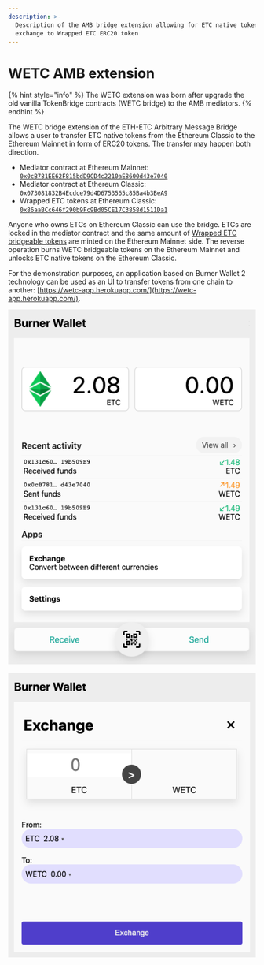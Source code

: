 ```yaml
---
description: >-
  Description of the AMB bridge extension allowing for ETC native tokens
  exchange to Wrapped ETC ERC20 token
---
```


# WETC AMB extension

{% hint style="info" %}
The WETC extension was born after upgrade the old vanilla TokenBridge contracts \(WETC bridge\) to the AMB mediators.
{% endhint %}

The WETC bridge extension of the ETH-ETC Arbitrary Message Bridge allows a user to transfer ETC native tokens from the Ethereum Classic to the Ethereum Mainnet in form of ERC20 tokens. The transfer may happen both direction.

* Mediator contract at Ethereum Mainnet: [`0x0cB781EE62F815bdD9CD4c2210aE8600d43e7040`](https://etherscan.io/address/0x0cB781EE62F815bdD9CD4c2210aE8600d43e7040)
* Mediator contract at Ethereum Classic: [`0x073081832B4Ecdce79d4D6753565c85Ba4b3BeA9`](https://blockscout.com/etc/mainnet/address/0x073081832B4Ecdce79d4D6753565c85Ba4b3BeA9)
* Wrapped ETC tokens at Ethereum Classic: [`0x86aaBCc646f290b9Fc9Bd05CE17C3858d1511Da1`](https://etherscan.io/address/0x86aabcc646f290b9fc9bd05ce17c3858d1511da1) 

Anyone who owns ETCs on Ethereum Classic can use the bridge. ETCs are locked in the mediator contract and the same amount of [Wrapped ETC bridgeable tokens](https://etherscan.io/token/0x86aabcc646f290b9fc9bd05ce17c3858d1511da1) are minted on the Ethereum Mainnet side. The reverse operation burns WETC bridgeable tokens on the Ethereum Mainnet and unlocks ETC native tokens on the Ethereum Classic.

For the demonstration purposes, an application based on Burner Wallet 2 technology can be used as an UI to transfer tokens from one chain to another: [https://wetc-app.herokuapp.com/](https://wetc-app.herokuapp.com/).

![The main window of the WETC exchange app](../.gitbook/assets/image%20%2853%29.png)

![The exchange window of the WETC exchange app](../.gitbook/assets/image%20%2854%29.png)

